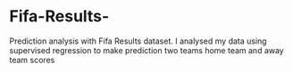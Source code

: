 # Fifa-Results-
Prediction analysis with Fifa Results dataset. I analysed my data using supervised regression to make prediction two teams home team and away team scores
